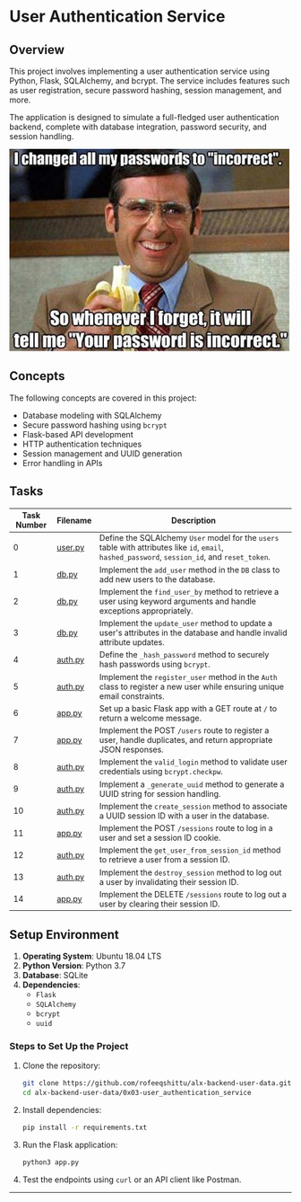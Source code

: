 # User Authentication Service

## Overview

This project involves implementing a user authentication service using Python, Flask, SQLAlchemy, and bcrypt. The service includes features such as user registration, secure password hashing, session management, and more. 

The application is designed to simulate a full-fledged user authentication backend, complete with database integration, password security, and session handling.

![User-authentication-service](user-auth-service.jpg)

## Concepts

The following concepts are covered in this project:

- Database modeling with SQLAlchemy
- Secure password hashing using `bcrypt`
- Flask-based API development
- HTTP authentication techniques
- Session management and UUID generation
- Error handling in APIs

## Tasks

| Task Number | Filename | Description |
|-------------|----------|-------------|
| 0 | [user.py](./user.py) | Define the SQLAlchemy `User` model for the `users` table with attributes like `id`, `email`, `hashed_password`, `session_id`, and `reset_token`. |
| 1 | [db.py](./db.py) | Implement the `add_user` method in the `DB` class to add new users to the database. |
| 2 | [db.py](./db.py) | Implement the `find_user_by` method to retrieve a user using keyword arguments and handle exceptions appropriately. |
| 3 | [db.py](./db.py) | Implement the `update_user` method to update a user's attributes in the database and handle invalid attribute updates. |
| 4 | [auth.py](./auth.py) | Define the `_hash_password` method to securely hash passwords using `bcrypt`. |
| 5 | [auth.py](./auth.py) | Implement the `register_user` method in the `Auth` class to register a new user while ensuring unique email constraints. |
| 6 | [app.py](./app.py) | Set up a basic Flask app with a GET route at `/` to return a welcome message. |
| 7 | [app.py](./app.py) | Implement the POST `/users` route to register a user, handle duplicates, and return appropriate JSON responses. |
| 8 | [auth.py](./auth.py) | Implement the `valid_login` method to validate user credentials using `bcrypt.checkpw`. |
| 9 | [auth.py](./auth.py) | Implement a `_generate_uuid` method to generate a UUID string for session handling. |
| 10 | [auth.py](./auth.py) | Implement the `create_session` method to associate a UUID session ID with a user in the database. |
| 11 | [app.py](./app.py) | Implement the POST `/sessions` route to log in a user and set a session ID cookie. |
| 12 | [auth.py](./auth.py) | Implement the `get_user_from_session_id` method to retrieve a user from a session ID. |
| 13 | [auth.py](./auth.py) | Implement the `destroy_session` method to log out a user by invalidating their session ID. |
| 14 | [app.py](./app.py) | Implement the DELETE `/sessions` route to log out a user by clearing their session ID. |

## Setup Environment

1. **Operating System**: Ubuntu 18.04 LTS  
2. **Python Version**: Python 3.7  
3. **Database**: SQLite  
4. **Dependencies**:  
   - `Flask`
   - `SQLAlchemy`
   - `bcrypt`
   - `uuid`

### Steps to Set Up the Project

1. Clone the repository:
   ```bash
   git clone https://github.com/rofeeqshittu/alx-backend-user-data.git
   cd alx-backend-user-data/0x03-user_authentication_service
    ```

2. Install dependencies:
    ```bash
    pip install -r requirements.txt
    ```

3. Run the Flask application:
    ```bash
    python3 app.py
    ```

4. Test the endpoints using `curl` or an API client like Postman.
---
